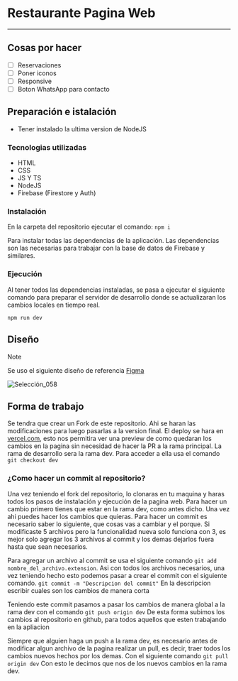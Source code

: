 # Restaurante Pagina Web

---

## Cosas por hacer
- [ ] Reservaciones
- [ ] Poner iconos
- [ ] Responsive
- [ ] Boton WhatsApp para contacto

## Preparación e istalación
* Tener instalado la ultima version de NodeJS

### Tecnologias utilizadas
* HTML
* CSS
* JS Y TS
* NodeJS
* Firebase (Firestore y Auth)

### Instalación 
En la carpeta del repositorio ejecutar el comando:
```npm i```

Para instalar todas las dependencias de la aplicación.
Las dependencias son las necesarias para trabajar con la base de datos de Firebase y similares.

### Ejecución
Al tener todos las dependencias instaladas, se pasa a ejecutar el siguiente comando para preparar el servidor de desarrollo donde se actualizaran los cambios locales en tiempo real.

```npm run dev```

## Diseño
> [!NOTE]
> Se uso el siguiente diseño de referencia
> [Figma](https://www.figma.com/file/pZTTf0FIeu0YnJTemMV5bA/Restaurante?type=design&node-id=0%3A1&mode=design&t=RwcY80WUoDo2nbAG-1)

![Selección_058](https://github.com/RogelioLB/restaurante/assets/71564434/da893161-c51d-4ecd-a255-41f5394ba0b2)

## Forma de trabajo

Se tendra que crear un Fork de este repositorio. Ahi se haran las modificaciones para luego pasarlas a la version final.
El deploy se hara en [vercel.com](https://vercel.com/rogeliolbs-projects), esto nos permitira ver una preview de como quedaran los cambios en la pagina sin necesidad de hacer la PR a la rama principal.
La rama de desarrollo sera la rama dev. Para acceder a ella usa el comando ```git checkout dev```

### ¿Como hacer un commit al repositorio?
Una vez teniendo el fork del repositorio, lo clonaras en tu maquina y haras todos los pasos de instalación y ejecución de la pagina web.
Para hacer un cambio primero tienes que estar en la rama dev, como antes dicho. Una vez ahi puedes hacer los cambios que quieras.
Para hacer un commit es necesario saber lo siguiente, que cosas vas a cambiar y el porque.
Si modificaste 5 archivos pero la funcionalidad nueva solo funciona con 3, es mejor solo agregar los 3 archivos al commit y los demas dejarlos fuera hasta que sean necesarios.

Para agregar un archivo al commit se usa el siguiente comando ```git add nombre_del_archivo.extension```.
Asi con todos los archivos necesarios, una vez teniendo hecho esto podemos pasar a crear el commit con el siguiente comando.
```git commit -m "Descripcion del commit"``` En la descripcion escribir cuales son los cambios de manera corta

Teniendo este commit pasamos a pasar los cambios de manera global a la rama dev con el comando
```git push origin dev```
De esta forma subimos los cambios al repositorio en github, para todos aquellos que esten trabajando en la apliacion

Siempre que alguien haga un push a la rama dev, es necesario antes de modificar algun archivo de la pagina realizar un pull, es decir, traer todos los cambios nuevos hechos por los demas.
Con el siguiente comando
```git pull origin dev```
Con esto le decimos que nos de los nuevos cambios en la rama dev.
